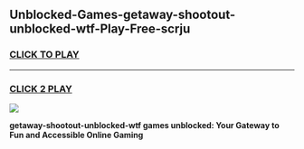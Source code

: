 
## Unblocked-Games-getaway-shootout-unblocked-wtf-Play-Free-scrju
<h3>
<a href="https://premium76.site?title=getaway-shootout-unblocked-wtf&ref=20M">CLICK TO PLAY</a></h3>
<hr>

<h3>
<a href="https://premium76.site?title=getaway-shootout-unblocked-wtf&ref=20M">CLICK 2 PLAY</a>
  
</h3>

<a href="https://premium76.site?title=getaway-shootout-unblocked-wtf&ref=19M"><img src="https://clearcache.store/games.png"></a>


**getaway-shootout-unblocked-wtf games unblocked: Your Gateway to Fun and Accessible Online Gaming**
